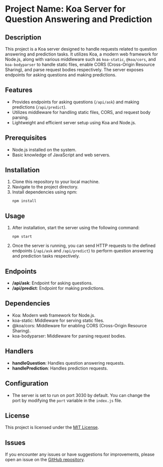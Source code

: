 # Project Name: Koa Server for Question Answering and Prediction

## Description
This project is a Koa server designed to handle requests related to question answering and prediction tasks. It utilizes Koa, a modern web framework for Node.js, along with various middleware such as `koa-static`, `@koa/cors`, and `koa-bodyparser` to handle static files, enable CORS (Cross-Origin Resource Sharing), and parse request bodies respectively. The server exposes endpoints for asking questions and making predictions.

## Features
- Provides endpoints for asking questions (`/api/ask`) and making predictions (`/api/predict`).
- Utilizes middleware for handling static files, CORS, and request body parsing.
- Lightweight and efficient server setup using Koa and Node.js.

## Prerequisites
- Node.js installed on the system.
- Basic knowledge of JavaScript and web servers.

## Installation
1. Clone this repository to your local machine.
2. Navigate to the project directory.
3. Install dependencies using npm:
    ```
    npm install
    ```

## Usage
1. After installation, start the server using the following command:
    ```
    npm start
    ```
2. Once the server is running, you can send HTTP requests to the defined endpoints (`/api/ask` and `/api/predict`) to perform question answering and prediction tasks respectively.

## Endpoints
- **/api/ask**: Endpoint for asking questions.
- **/api/predict**: Endpoint for making predictions.

## Dependencies
- Koa: Modern web framework for Node.js.
- koa-static: Middleware for serving static files.
- @koa/cors: Middleware for enabling CORS (Cross-Origin Resource Sharing).
- koa-bodyparser: Middleware for parsing request bodies.

## Handlers
- **handleQuestion**: Handles question answering requests.
- **handlePrediction**: Handles prediction requests.

## Configuration
- The server is set to run on port 3030 by default. You can change the port by modifying the `port` variable in the `index.js` file.

## License
This project is licensed under the [MIT License](LICENSE).

## Issues
If you encounter any issues or have suggestions for improvements, please open an issue on the [GitHub repository](https://github.com/your/repository).
